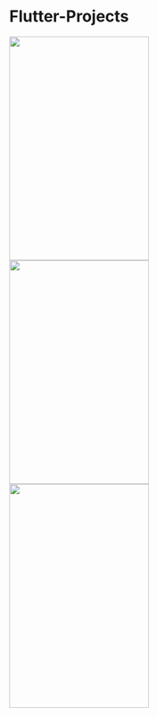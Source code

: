 # Flutter-Projects

<img align="left" src="https://github.com/BusraYorulmaz/flutter-eticaret-project/blob/main/screenShots/screen1.jpeg" width="250" height="400" />
<img align="left" src="https://github.com/BusraYorulmaz/flutter-eticaret-project/blob/main/screenShots/screen2.jpeg" width="250" height="400" />
<img align="left" src="https://github.com/BusraYorulmaz/flutter-eticaret-project/blob/main/screenShots/screen3.jpeg" width="250" height="400" />
